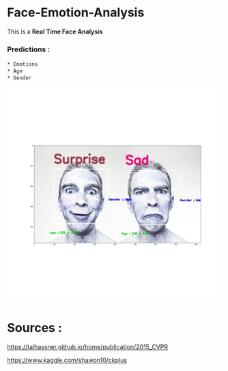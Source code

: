 # Face-Emotion-Analysis

This is a **Real Time Face Analysis**

### Predictions :
    * Emotions
    * Age
    * Gender
    
![Sample Image](https://github.com/abhinavg8/Face-Emotion-Analysis/blob/master/sample.jpg?raw=true)
 
# Sources :
   https://talhassner.github.io/home/publication/2015_CVPR
   
   https://www.kaggle.com/shawon10/ckplus
